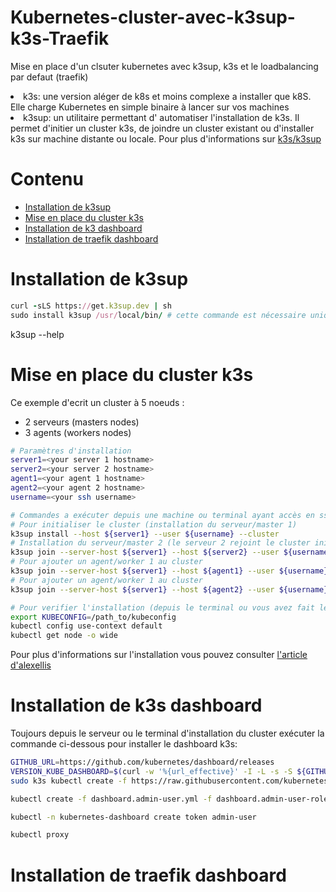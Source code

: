 # Kubernetes-cluster-avec-k3sup-k3s-Traefik
Mise en place d'un clsuter kubernetes avec k3sup, k3s et le loadbalancing par defaut (traefik)
<li>k3s: une version aléger de k8s et moins complexe a installer que k8S. Elle charge Kubernetes en simple binaire à lancer sur vos machines</li>
<li>k3sup: un utilitaire permettant d' automatiser l'installation de k3s. Il permet d'initier un cluster k3s, de joindre un cluster existant ou d'installer k3s sur machine distante ou locale. Pour plus d'informations sur <a href="https://github.com/alexellis/k3sup">k3s/k3sup</a> </li>


# Contenu
<ul id="menu">
  <li><a href="https://github.com/fidzongo/Kubernetes-cluster-avec-k3sup-k3s-Traefik/tree/main#installation-de-k3sup" title="Installation de k3sup">Installation de k3sup</a></li>
  <li><a href="https://github.com/fidzongo/Kubernetes-cluster-avec-k3sup-k3s-Traefik/tree/main#mise-en-place-du-cluster-k3s" title="Mise en place du cluster k3s">Mise en place du cluster k3s</a></li>
  <li><a href="https://github.com/fidzongo/Kubernetes-cluster-avec-k3sup-k3s-Traefik/tree/main#installation-de-k3s-dashboard" title="Installation de k3s dashboard">Installation de k3 dashboard</a></li>
  <li><a href="https://github.com/fidzongo/Kubernetes-cluster-avec-k3sup-k3s-Traefik/tree/main#installation-de-traefik-dashboard">Installation de traefik dashboard</a></li>
</ul>

# Installation de k3sup
```ruby
curl -sLS https://get.k3sup.dev | sh
sudo install k3sup /usr/local/bin/ # cette commande est nécessaire uniquement si l'installation est faite avec un utilisateur qui n'a pas de privilèges de copier le binaire k3s dans /usr/local/bin
```

k3sup --help

# Mise en place du cluster k3s
Ce exemple d'ecrit un cluster à 5 noeuds :
- 2 serveurs (masters nodes)
- 3 agents (workers nodes)

```sh
# Paramètres d'installation
server1=<your server 1 hostname>
server2=<your server 2 hostname>
agent1=<your agent 1 hostname>
agent2=<your agent 2 hostname>
username=<your ssh username>

# Commandes a exécuter depuis une machine ou terminal ayant accès en ssh (avec échange de clés)aux serveurs du cluster
# Pour initialiser le cluster (installation du serveur/master 1) 
k3sup install --host ${server1} --user ${username} --cluster
# Installation du serveur/master 2 (le serveur 2 rejoint le cluster initialement crée avec le serveur 1)
k3sup join --server-host ${server1} --host ${server2} --user ${username} --server
# Pour ajouter un agent/worker 1 au cluster
k3sup join --server-host ${server1} --host ${agent1} --user ${username}
# Pour ajouter un agent/worker 1 au cluster
k3sup join --server-host ${server1} --host ${agent2} --user ${username}

# Pour verifier l'installation (depuis le terminal ou vous avez fait les installations)
export KUBECONFIG=/path_to/kubeconfig
kubectl config use-context default
kubectl get node -o wide

```
Pour plus d'informations sur l'installation vous pouvez consulter <a href="https://github.com/alexellis/k3sup">l'article d'alexellis</a>

# Installation de k3s dashboard
Toujours depuis le serveur ou le terminal d'installation du cluster exécuter la commande ci-dessous pour installer le dashboard k3s:
```sh
GITHUB_URL=https://github.com/kubernetes/dashboard/releases
VERSION_KUBE_DASHBOARD=$(curl -w '%{url_effective}' -I -L -s -S ${GITHUB_URL}/latest -o /dev/null | sed -e 's|.*/||')
sudo k3s kubectl create -f https://raw.githubusercontent.com/kubernetes/dashboard/${VERSION_KUBE_DASHBOARD}/aio/deploy/recommended.yaml

kubectl create -f dashboard.admin-user.yml -f dashboard.admin-user-role.yml

kubectl -n kubernetes-dashboard create token admin-user

kubectl proxy
```

# Installation de traefik dashboard

